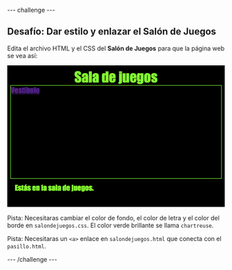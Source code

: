 \--- challenge \---

## Desafío: Dar estilo y enlazar el Salón de Juegos

Edita el archivo HTML y el CSS del **Salón de Juegos** para que la página web se vea así:

![captura de pantalla](images/rooms-games-challenge.png)

Pista: Necesitaras cambiar el color de fondo, el color de letra y el color del borde en `salondejuegos.css`. El color verde brillante se llama `chartreuse`.

Pista: Necesitaras un `<a>` enlace en `salondejuegos.html` que conecta con el `pasillo.html`.

\--- /challenge \---